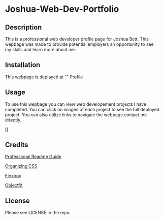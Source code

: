# Joshua-Web-Dev-Portfolio

## Description

This is a professional web developer profile page for Joshua Bott. This wepbage was made to provide potential employers an opportunity to see my skills and learn more about me. 

## Installation

This webpage is deplayed at ""
[Profile]()

## Usage

To use this wepbage you can view web developement projects I have completed. You can click on images of each project to see the full deployed project. You can also utilize links to navigate the webpage contact me directly.

[]


## Credits

[Professional Readme Guide](https://coding-boot-camp.github.io/full-stack/github/professional-readme-guide)

[Organizing CSS](https://developer.mozilla.org/en-US/docs/Learn/CSS/Building_blocks/Organizing)

[Flexbox](https://www.w3schools.com/css/css3_flexbox.asp)

[Objectfit](https://www.w3schools.com/css/css3_object-fit.asp)

## License

Please see LICENSE in the repo.